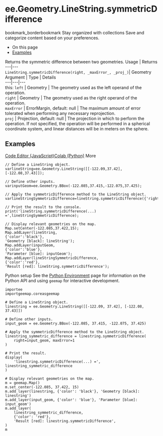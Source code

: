  
#  ee.Geometry.LineString.symmetricDifference
bookmark_borderbookmark Stay organized with collections  Save and categorize content based on your preferences.
  * On this page
  * [Examples](https://developers.google.com/earth-engine/apidocs/ee-geometry-linestring-symmetricdifference#examples)


Returns the symmetric difference between two geometries.
Usage | Returns  
---|---  
`LineString.symmetricDifference(right, _maxError_, _proj_)`|  Geometry  
Argument | Type | Details  
---|---|---  
this: `left` | Geometry | The geometry used as the left operand of the operation.  
`right` | Geometry | The geometry used as the right operand of the operation.  
`maxError` | ErrorMargin, default: null | The maximum amount of error tolerated when performing any necessary reprojection.  
`proj` | Projection, default: null | The projection in which to perform the operation. If not specified, the operation will be performed in a spherical coordinate system, and linear distances will be in meters on the sphere.  
## Examples
[Code Editor (JavaScript)](https://developers.google.com/earth-engine/apidocs/ee-geometry-linestring-symmetricdifference#code-editor-javascript-sample)[Colab (Python)](https://developers.google.com/earth-engine/apidocs/ee-geometry-linestring-symmetricdifference#colab-python-sample) More
```
// Define a LineString object.
varlineString=ee.Geometry.LineString([[-122.09,37.42],[-122.08,37.43]]);

// Define other inputs.
varinputGeom=ee.Geometry.BBox(-122.085,37.415,-122.075,37.425);

// Apply the symmetricDifference method to the LineString object.
varlineStringSymmetricDifference=lineString.symmetricDifference({'right':inputGeom,'maxError':1});

// Print the result to the console.
print('lineString.symmetricDifference(...) =',lineStringSymmetricDifference);

// Display relevant geometries on the map.
Map.setCenter(-122.085,37.422,15);
Map.addLayer(lineString,
{'color':'black'},
'Geometry [black]: lineString');
Map.addLayer(inputGeom,
{'color':'blue'},
'Parameter [blue]: inputGeom');
Map.addLayer(lineStringSymmetricDifference,
{'color':'red'},
'Result [red]: lineString.symmetricDifference');
```
Python setup
See the [ Python Environment](https://developers.google.com/earth-engine/guides/python_install) page for information on the Python API and using `geemap` for interactive development.
```
importee
importgeemap.coreasgeemap
```
```
# Define a LineString object.
linestring = ee.Geometry.LineString([[-122.09, 37.42], [-122.08, 37.43]])

# Define other inputs.
input_geom = ee.Geometry.BBox(-122.085, 37.415, -122.075, 37.425)

# Apply the symmetricDifference method to the LineString object.
linestring_symmetric_difference = linestring.symmetricDifference(
    right=input_geom, maxError=1
)

# Print the result.
display(
    'linestring.symmetricDifference(...) =', linestring_symmetric_difference
)

# Display relevant geometries on the map.
m = geemap.Map()
m.set_center(-122.085, 37.422, 15)
m.add_layer(linestring, {'color': 'black'}, 'Geometry [black]: linestring')
m.add_layer(input_geom, {'color': 'blue'}, 'Parameter [blue]: input_geom')
m.add_layer(
    linestring_symmetric_difference,
    {'color': 'red'},
    'Result [red]: linestring.symmetricDifference',
)
m
```

